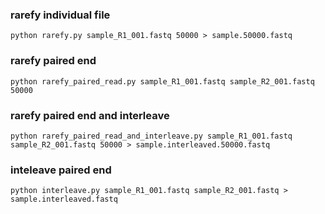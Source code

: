 

### rarefy individual file
```
python rarefy.py sample_R1_001.fastq 50000 > sample.50000.fastq
```

### rarefy paired end
```
python rarefy_paired_read.py sample_R1_001.fastq sample_R2_001.fastq 50000
```

### rarefy paired end and interleave
```
python rarefy_paired_read_and_interleave.py sample_R1_001.fastq sample_R2_001.fastq 50000 > sample.interleaved.50000.fastq
```

### inteleave paired end
```
python interleave.py sample_R1_001.fastq sample_R2_001.fastq > sample.interleaved.fastq
```
